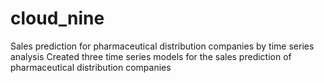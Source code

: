 # cloud_nine
Sales prediction for pharmaceutical distribution companies by time series analysis
Created three time series models for the sales prediction of pharmaceutical distribution companies
